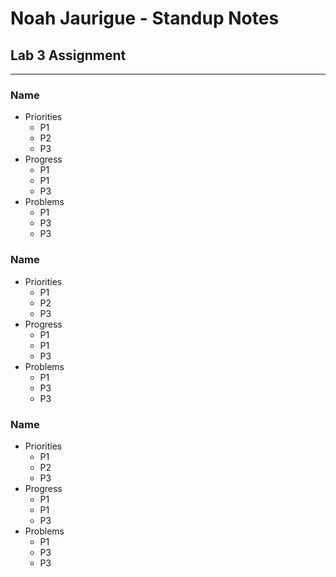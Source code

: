 # Noah Jaurigue - Standup Notes
## Lab 3 Assignment
---
### Name
- Priorities
  - P1
  - P2
  - P3
- Progress
  - P1
  - P1
  - P3
- Problems
  - P1
  - P3
  - P3
### Name
- Priorities
  - P1
  - P2
  - P3
- Progress
  - P1
  - P1
  - P3
- Problems
  - P1
  - P3
  - P3
### Name
- Priorities
  - P1
  - P2
  - P3
- Progress
  - P1
  - P1
  - P3
- Problems
  - P1
  - P3
  - P3



